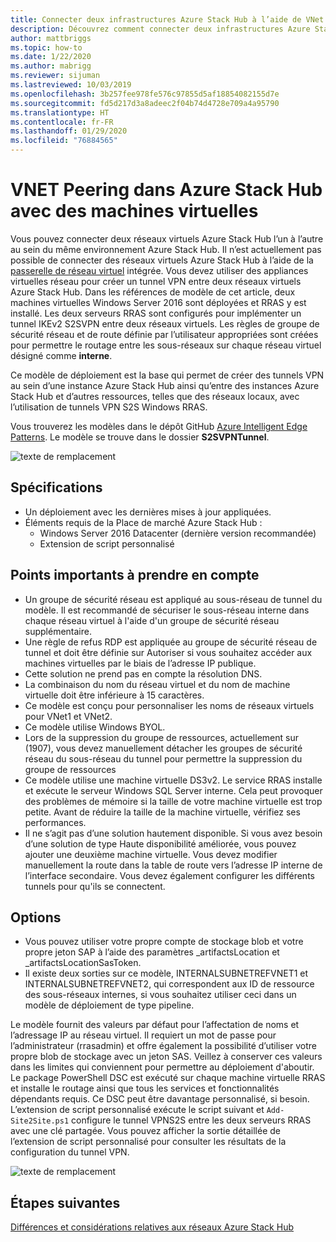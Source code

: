 ```yaml
---
title: Connecter deux infrastructures Azure Stack Hub à l’aide de VNet Peering
description: Découvrez comment connecter deux infrastructures Azure Stack Hub à l’aide de VNet Peering.
author: mattbriggs
ms.topic: how-to
ms.date: 1/22/2020
ms.author: mabrigg
ms.reviewer: sijuman
ms.lastreviewed: 10/03/2019
ms.openlocfilehash: 3b257fee978fe576c97855d5af18854082155d7e
ms.sourcegitcommit: fd5d217d3a8adeec2f04b74d4728e709a4a95790
ms.translationtype: HT
ms.contentlocale: fr-FR
ms.lasthandoff: 01/29/2020
ms.locfileid: "76884565"
---
```

# <a name="vnet-peering-in-azure-stack-hub-with-vms"></a>VNET Peering dans Azure Stack Hub avec des machines virtuelles

Vous pouvez connecter deux réseaux virtuels Azure Stack Hub l’un à l’autre au sein du même environnement Azure Stack Hub. Il n’est actuellement pas possible de connecter des réseaux virtuels Azure Stack Hub à l’aide de la [passerelle de réseau virtuel](https://docs.microsoft.com/azure-stack/user/azure-stack-network-differences) intégrée. Vous devez utiliser des appliances virtuelles réseau pour créer un tunnel VPN entre deux réseaux virtuels Azure Stack Hub. Dans les références de modèle de cet article, deux machines virtuelles Windows Server 2016 sont déployées et RRAS y est installé. Les deux serveurs RRAS sont configurés pour implémenter un tunnel IKEv2 S2SVPN entre deux réseaux virtuels. Les règles de groupe de sécurité réseau et de route définie par l’utilisateur appropriées sont créées pour permettre le routage entre les sous-réseaux sur chaque réseau virtuel désigné comme **interne**. 

Ce modèle de déploiement est la base qui permet de créer des tunnels VPN au sein d’une instance Azure Stack Hub ainsi qu’entre des instances Azure Stack Hub et d’autres ressources, telles que des réseaux locaux, avec l’utilisation de tunnels VPN S2S Windows RRAS. 

Vous trouverez les modèles dans le dépôt GitHub [Azure Intelligent Edge Patterns](https://github.com/Azure-Samples/azure-intelligent-edge-patterns
). Le modèle se trouve dans le dossier **S2SVPNTunnel**.

![texte de remplacement](./media/azure-stack-network-howto-vnet-peering/overview.png)

## <a name="requirements"></a>Spécifications

- Un déploiement avec les dernières mises à jour appliquées. 
- Éléments requis de la Place de marché Azure Stack Hub :
    -  Windows Server 2016 Datacenter (dernière version recommandée)
    -  Extension de script personnalisé

## <a name="things-to-consider"></a>Points importants à prendre en compte

- Un groupe de sécurité réseau est appliqué au sous-réseau de tunnel du modèle. Il est recommandé de sécuriser le sous-réseau interne dans chaque réseau virtuel à l'aide d'un groupe de sécurité réseau supplémentaire.
- Une règle de refus RDP est appliquée au groupe de sécurité réseau de tunnel et doit être définie sur Autoriser si vous souhaitez accéder aux machines virtuelles par le biais de l’adresse IP publique.
- Cette solution ne prend pas en compte la résolution DNS.
- La combinaison du nom du réseau virtuel et du nom de machine virtuelle doit être inférieure à 15 caractères.
- Ce modèle est conçu pour personnaliser les noms de réseaux virtuels pour VNet1 et VNet2.
- Ce modèle utilise Windows BYOL.
- Lors de la suppression du groupe de ressources, actuellement sur (1907), vous devez manuellement détacher les groupes de sécurité réseau du sous-réseau du tunnel pour permettre la suppression du groupe de ressources
- Ce modèle utilise une machine virtuelle DS3v2. Le service RRAS installe et exécute le serveur Windows SQL Server interne. Cela peut provoquer des problèmes de mémoire si la taille de votre machine virtuelle est trop petite. Avant de réduire la taille de la machine virtuelle, vérifiez ses performances.
- Il ne s’agit pas d’une solution hautement disponible. Si vous avez besoin d’une solution de type Haute disponibilité améliorée, vous pouvez ajouter une deuxième machine virtuelle. Vous devez modifier manuellement la route dans la table de route vers l’adresse IP interne de l’interface secondaire. Vous devez également configurer les différents tunnels pour qu'ils se connectent.

## <a name="options"></a>Options

- Vous pouvez utiliser votre propre compte de stockage blob et votre propre jeton SAP à l’aide des paramètres _artifactsLocation et _artifactsLocationSasToken.
- Il existe deux sorties sur ce modèle, INTERNALSUBNETREFVNET1 et INTERNALSUBNETREFVNET2, qui correspondent aux ID de ressource des sous-réseaux internes, si vous souhaitez utiliser ceci dans un modèle de déploiement de type pipeline.

Le modèle fournit des valeurs par défaut pour l’affectation de noms et l’adressage IP au réseau virtuel. Il requiert un mot de passe pour l’administrateur (rrasadmin) et offre également la possibilité d’utiliser votre propre blob de stockage avec un jeton SAS. Veillez à conserver ces valeurs dans les limites qui conviennent pour permettre au déploiement d'aboutir. Le package PowerShell DSC est exécuté sur chaque machine virtuelle RRAS et installe le routage ainsi que tous les services et fonctionnalités dépendants requis. Ce DSC peut être davantage personnalisé, si besoin. L’extension de script personnalisé exécute le script suivant et `Add-Site2Site.ps1` configure le tunnel VPNS2S entre les deux serveurs RRAS avec une clé partagée. Vous pouvez afficher la sortie détaillée de l’extension de script personnalisé pour consulter les résultats de la configuration du tunnel VPN.

![texte de remplacement](./media/azure-stack-network-howto-vnet-peering/s2svpntunnels2.png)

## <a name="next-steps"></a>Étapes suivantes

[Différences et considérations relatives aux réseaux Azure Stack Hub](azure-stack-network-differences.md)  
